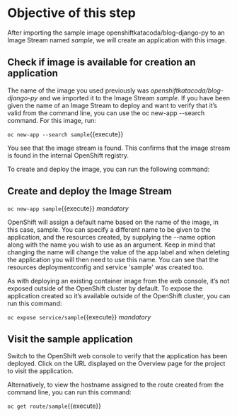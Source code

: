 # Objective of this step

After importing the sample image openshiftkatacoda/blog-django-py to an Image Stream named *sample*, we will create an application with this image.

## Check if image is available for creation an application

The name of the image you used previously was *openshiftkatacoda/blog-django-py* and we imported it to the Image Stream *sample*. If you have been given the name of an Image Stream to deploy and want to verify that it’s valid from the command line, you can use the oc new-app --search command. For this image, run:

`oc new-app --search sample`{{execute}}

You see that the image stream is found. This confirms that the image stream is found in the internal OpenShift registry.

To create and deploy the image, you can run the following command:

## Create and deploy the Image Stream

`oc new-app sample`{{execute}} *mandatory*

OpenShift will assign a default name based on the name of the image, in this case, sample. You can specify a different name to be given to the application, and the resources created, by supplying the --name option along with the name you wish to use as an argument. Keep in mind that changing the name will change the value of the app label and when deleting the application you will then need to use this name. You can see that the resources deploymentconfig and service 'sample' was created too.

As with deploying an existing container image from the web console, it’s not exposed outside of the OpenShift cluster by default. To expose the application created so it’s available outside of the OpenShift cluster, you can run this command:

`oc expose service/sample`{{execute}} *mandatory*

## Visit the sample application

Switch to the OpenShift web console to verify that the application has been deployed. Click on the URL displayed on the Overview page for the project to visit the application.

Alternatively, to view the hostname assigned to the route created from the command line, you can run this command:

`oc get route/sample`{{execute}}
